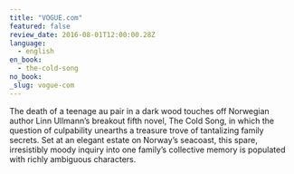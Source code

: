```yaml
---
title: "VOGUE.com"
featured: false
review_date: 2016-08-01T12:00:00.28Z
language:
  - english
en_book:
  - the-cold-song
no_book:
_slug: vogue-com
---
```


The death of a teenage au pair in a dark wood touches off Norwegian author Linn Ullmann’s breakout fifth novel, The Cold Song, in which the question of culpability unearths a treasure trove of tantalizing family secrets. Set at an elegant estate on Norway’s seacoast, this spare, irresistibly moody inquiry into one family’s collective memory is populated with richly ambiguous characters.

